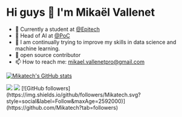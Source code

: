 # Hi guys 👋  I'm Mikaël Vallenet


- 🔭 Currently a student at [@Epitech](https://www.epitech.eu/)
- 🤖 Head of AI at [@PoC](https://www.poc-innovation.fr/)
- 🌱 I am continually trying to improve my skills in data science and machine learning.
- 👯 open source contributor
- 📫 How to reach me: mikael.vallenetpro@gmail.com

[![Mikatech's GitHub stats](https://github-readme-stats.vercel.app/api?username=Mikatech&theme=tokyonight)](https://github.com/Mikatech)

<img src="https://img.shields.io/badge/🌐%20%20country-France%20🇫🇷-blue"/>
<img src="https://visitor-badge.glitch.me/badge?page_id=Mikatech&style=flat-square"/>
[![GitHub followers](https://img.shields.io/github/followers/Mikatech.svg?style=social&label=Follow&maxAge=2592000)](https://github.com/Mikatech?tab=followers)
